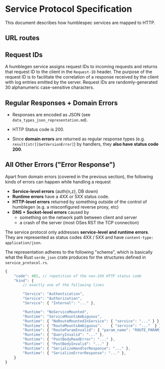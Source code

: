 # Service Protocol Specification

This document describes how humblespec services are mapped to HTTP.

## URL routes

## Request IDs

A humblegen service assigns request IDs to incoming requests and returns that request ID to the client in the `Request-ID` header.
The purpose of the request ID is to facilitate the correlation of a response received by the client with log entries emitted by the server.
Request IDs are randomly-generated 30 alphanumeric case-sensitive characters.

## Regular Responses + Domain Errors

* Responses are encoded as JSON (see `data_types_json_representation.md`).
* HTTP Status code is 200.

* Since **domain errors** are returned as regular response types (e.g. `result[str][GetVersionError]`) by handlers, they **also have status code 200**.

## All Other Errors ("Error Response")

Apart from domain errors (covered in the previous section), the following kinds of errors can happen while handling a request

* **Service-level errors** (auth{n,z}, DB down)
* **Runtime errors**  have a 4XX or 5XX status code.
* **HTTP-level errors** returned by something outside of the control of humblegen (e.g. a misconfigured reverse proxy, etc)
* **DNS + Socket-level errors** caused by
  * something on the network path between client and server
  * a crash of the server (most OSes RST the TCP connection)

The service protocol only addresses **service-level and runtime errors**.
They are represented as status codes 4XX / 5XX and have `content-type: application/json`.

The representation adheres to the following "schema", which is basically what the Rust `serde_json` crate produces for the structures defined in `service_protocol.rs`.

```js
{
    "code": 401, // repetition of the non-2XX HTTP status code
    "kind": {
        // exactly one of the following lines

        "Service": "Authentication",
        "Service": "Authorization",
        "Service": { "Internal": "..." },

        "Runtime": "NoServiceMounted",
        "Runtime": "ServiceMountsAmbiguous",
        "Runtime": { "NoRouteMountedInService": { "service": "..." } },
        "Runtime": { "RouteMountsAmbiguous":    { "service": "..."  } },
        "Runtime": { "RouteParamInvalid": { "param_name": "ROUTE_PARAM_NAME", "parse_error": "..." } },
        "Runtime": { "QueryInvalid": "..." },
        "Runtime": { "PostBodyReadError": "..." },
        "Runtime": { "PostBodyInvalid": "..." }
        "Runtime": { "SerializeHandlerResponse": "..." },
        "Runtime": { "SerializeErrorResponse": "..." },
    }
}
```

